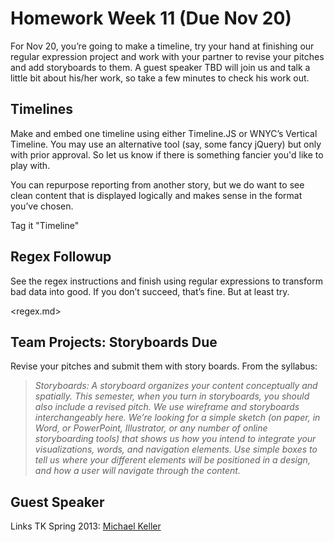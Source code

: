 # Homework Week 11 (Due Nov 20)
For Nov 20, you’re going to make a timeline, try your hand at finishing our regular expression project and work with your partner to revise your pitches and add storyboards to them. A guest speaker TBD will join us and talk a little bit about his/her work, so take a few minutes to check his work out.

## Timelines
Make and embed one timeline using either Timeline.JS or WNYC’s Vertical Timeline. You may use an alternative tool (say, some fancy jQuery) but only with prior approval. So let us know if there is something fancier you'd like to play with. 

You can repurpose reporting from another story, but we do want to see clean content that is displayed logically and makes sense in the format you’ve chosen.

Tag it "Timeline"

## Regex Followup
See the regex instructions and finish using regular expressions to transform bad data into good. If you don’t succeed, that’s fine. But at least try. 

<regex.md>

## Team Projects: Storyboards Due
Revise your pitches and submit them with story boards. From the syllabus:

> *Storyboards: A storyboard organizes your content conceptually and spatially. This semester, when you turn in storyboards, you should also include a revised pitch. We use wireframe and storyboards interchangeably here. We’re looking for a simple sketch (on paper, in Word, or PowerPoint, Illustrator, or any number of online storyboarding tools) that shows us how you intend to integrate your visualizations, words, and navigation elements. Use simple boxes to tell us where your different elements will be positioned in a design, and how a user will navigate through the content.*

## Guest Speaker
Links TK
Spring 2013: [Michael Keller](http://mhkeller.com/)
